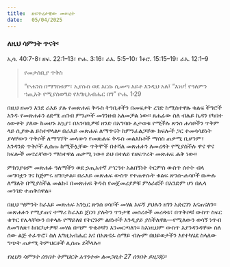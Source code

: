 ```yaml
---
title:  ዘፍጥረታዊው መሠረት
date:   05/04/2025
---
```


### ለዚህ ሳምንት ጥናት፡
ኢሳ. 40:7-8፣ ዘፍ. 22:1–13፣ ዮሐ. 3:16፣ ራእ. 5:5–10፣ 1ቆሮ. 15:15–19፣ ራእ. 12:1–9

> <p>የመታሰቢያ ጥቅስ</p>
> “ዮሐንስ በማግስቱም፣ ኢየሱስ ወደ እርሱ ሲመጣ አይቶ እንዲህ አለ፤ “እነሆ! የዓለምን ኀጢአት የሚያስወግድ የእግዚአብሔር በግ” ዮሐ. 1፡29

በዚህ ዘመን እንደ ራእይ ያሉ የመጽሐፍ ቅዱስ ትንቢቶችን በመፍታት ረገድ ከሚስተዋሉ ቁልፍ ችግሮች አንዱ የመጽሐፉን ዕድሜ ጠገብ ምንጮች መገንዘብ አለመቻል ነው። ጸሐፊው ስለ ብሉይ ኪዳን የካበተ ዕውቀት ያለው ከመሆኑ አኳያ፣ በአንባቢዎቹ ዘንድ በአግባቡ ሊታወቁ የሚችሉ ጽንሰ ሐሳቦችን ጥቅም ላይ ሲያውል ይስተዋላል። በራእይ መጽሐፍ ለማጥናት ከምንፈልጋቸው ክፍሎች ጋር ተመሳሳይነት ያላቸውን ጥቅሶች ለማግኘት መላውን የመጽሐፍ ቅዱስ መልእክቶች ማሰስ ጠቃሚ ቢሆንም፣ አንዳንድ ጥቅሶች ሊሰጡ ከሚችሏቸው ጥቅሞች በተሻለ መጽሐፉን ለመረዳት የሚያስችሉ ዋና ዋና ክፍሎች መኖራቸውን ማስተዋል ጠቃሚ ነው። ይህ በተለይ የዘፍጥረት መጽሐፍ ሐቅ ነው።

ምክንያቱም መጽሐፉ ዓለማችን ወደ ኃጢአተኛ ሥርዓተ አልበኝነት ትርምስ ውስጥ ሰተት ብላ መግባቷን ገና ከጅምሩ ዘግቦታል። በራእይ መጽሐፍ ውስጥ የተጠቀሱት ቁልፍ ጽንሰ-ሐሳቦች በሙሉ ለማለት በሚያስችል መልኩ፣ በመጽሐፍ ቅዱስ የመጀመሪያዎቹ ምዕራፎች በአንድም ሆነ በሌላ መንገድ ተጠቅሰዋል።

በዚህ ሣምንት ከራእይ መጽሐፍ አንኳር ጽንሰ ሀሳቦች መሃል እፍኝ ያህሉን ዘገን አድርገን እናጠናለን። መጽሐፉን የሚያጠና ተማሪ ከራእይ ጀርባ ያሉትን ጥንታዊ መሰረቶች መረዳቱ፣ በጥቅሶቹ ውስጥ ስፍር ቁጥር የሌላቸውን በቀላሉ የማይለዩ የትርጉም ልዩነቶች እንዲያይ ያስችለዋል—የሚለውን ወሳኝ ነጥብ ለመግለጽ፣ ከበርካታዎቹ መሃል በጣም ጥቂቶቹን እንመርጣለን። ከእነዚህም ውስጥ እያንዳንዳቸው ስለ ሰው ልጅ ተፈጥሮ፣ ስለ እግዚአብሔር እና በአጽናፈ ሰማይ ብሎም በህይወታችን እየተካሄደ ስላለው ግጭት ጠቃሚ ትምህርቶች ሊሰጡ ይችላሉ።


_የዚህን ሳምንት ሰንበት ትምህርት አጥነተው ለመጋቢት 27 ሰንበት ይዘጋጁ።_